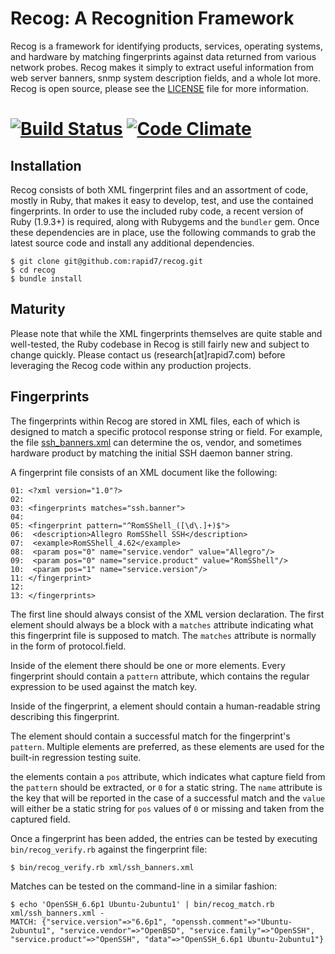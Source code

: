 Recog: A Recognition Framework
=====

Recog is a framework for identifying products, services, operating systems, and hardware by matching fingerprints against data returned from various network probes. Recog makes it simply to extract useful information from web server banners, snmp system description fields, and a whole lot more. Recog is open source, please see the [LICENSE](https://github.com/recog/LICENSE) file for more information.


[![Build Status](https://travis-ci.org/rapid7/recog.png)](https://travis-ci.org/rapid7/recog) [![Code Climate](https://codeclimate.com/badge.png)](https://codeclimate.com/github/rapid7/recog)
==

## Installation

Recog consists of both XML fingerprint files and an assortment of code, mostly in Ruby, that makes it easy to develop, test, and use the contained fingerprints. In order to use the included ruby code, a recent version of Ruby (1.9.3+) is required, along with Rubygems and the `bundler` gem. Once these dependencies are in place, use the following commands to grab the latest source code and install any additional dependencies.

    $ git clone git@github.com:rapid7/recog.git
    $ cd recog
    $ bundle install

## Maturity

Please note that while the XML fingerprints themselves are quite stable and well-tested, the Ruby codebase in Recog is still fairly new and subject to change quickly. Please contact us (research[at]rapid7.com) before leveraging the Recog code within any production projects. 

## Fingerprints

The fingerprints within Recog are stored in XML files, each of which is designed to match a specific protocol response string or field. For example, the file [ssh_banners.xml](https://github.com/recog/xml/ssh_banners.xml) can determine the os, vendor, and sometimes hardware product by matching the initial SSH daemon banner string.

A fingerprint file consists of an XML document like the following:

    01: <?xml version="1.0"?>
    02: 
    03: <fingerprints matches="ssh.banner">
    04: 
    05: <fingerprint pattern="^RomSShell_([\d\.]+)$">
    06:  <description>Allegro RomSShell SSH</description>
    07:  <example>RomSShell_4.62</example>
    08:  <param pos="0" name="service.vendor" value="Allegro"/>
    09:  <param pos="0" name="service.product" value="RomSShell"/>
    10:  <param pos="1" name="service.version"/>
    11: </fingerprint>
    12: 
    13: </fingerprints>

The first line should always consist of the XML version declaration. The first element should always be a <fingerpints/> block with a `matches` attribute indicating what this fingerprint file is supposed to match. The `matches` attribute is normally in the form of protocol.field. 

Inside of the <fingerprints/> element there should be one or more <fingerprint/> elements. Every fingerprint should contain a `pattern` attribute, which contains the regular expression to be used against the match key. 

Inside of the fingerprint, a <description/> element should contain a human-readable string describing this fingerprint. 

The <example/> element should contain a successful match for the fingerprint's `pattern`. Multiple <example/> elements are preferred, as these elements are used for the built-in regression testing suite.

the <param/> elements contain a `pos` attribute, which indicates what capture field from the `pattern` should be extracted, or `0` for a static string. The `name` attribute is the key that will be reported in the case of a successful match and the `value` will either be a static string for `pos` values of `0` or missing and taken from the captured field.

Once a fingerprint has been added, the <examples/> entries can be tested by executing `bin/recog_verify.rb` against the fingerprint file:
    
    $ bin/recog_verify.rb xml/ssh_banners.xml
    
Matches can be tested on the command-line in a similar fashion:
    
    $ echo 'OpenSSH_6.6p1 Ubuntu-2ubuntu1' | bin/recog_match.rb xml/ssh_banners.xml -
    MATCH: {"service.version"=>"6.6p1", "openssh.comment"=>"Ubuntu-2ubuntu1", "service.vendor"=>"OpenBSD", "service.family"=>"OpenSSH", "service.product"=>"OpenSSH", "data"=>"OpenSSH_6.6p1 Ubuntu-2ubuntu1"}







